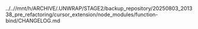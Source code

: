 ../..//mnt/h/ARCHIVE/.UNWRAP/STAGE2/backup_repository/20250803_201338_pre_refactoring/cursor_extension/node_modules/function-bind/CHANGELOG.md